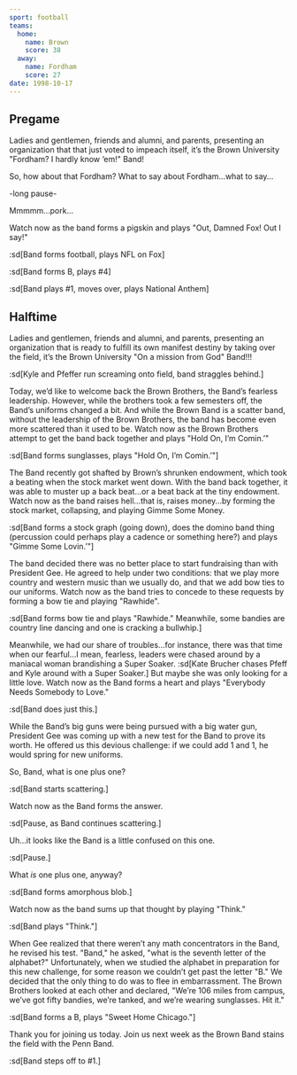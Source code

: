 ```yaml
---
sport: football
teams:
  home:
    name: Brown
    score: 38
  away:
    name: Fordham
    score: 27
date: 1998-10-17
---
```


## Pregame

Ladies and gentlemen, friends and alumni, and parents, presenting an organization that that just voted to impeach itself, it’s the Brown University "Fordham? I hardly know ‘em!" Band!

So, how about that Fordham? What to say about Fordham…what to say…

-long pause-

Mmmmm…pork…

Watch now as the band forms a pigskin and plays "Out, Damned Fox! Out I say!"

:sd[Band forms football, plays NFL on Fox]

:sd[Band forms B, plays #4]

:sd[Band plays #1, moves over, plays National Anthem]

## Halftime

Ladies and gentlemen, friends and alumni, and parents, presenting an organization that is ready to fulfill its own manifest destiny by taking over the field, it’s the Brown University "On a mission from God" Band!!!

:sd[Kyle and Pfeffer run screaming onto field, band straggles behind.]

Today, we’d like to welcome back the Brown Brothers, the Band’s fearless leadership. However, while the brothers took a few semesters off, the Band’s uniforms changed a bit. And while the Brown Band is a scatter band, without the leadership of the Brown Brothers, the band has become even more scattered than it used to be. Watch now as the Brown Brothers attempt to get the band back together and plays "Hold On, I’m Comin.’"

:sd[Band forms sunglasses, plays "Hold On, I’m Comin.’"]

The Band recently got shafted by Brown’s shrunken endowment, which took a beating when the stock market went down. With the band back together, it was able to muster up a back beat…or a beat back at the tiny endowment. Watch now as the band raises hell…that is, raises money…by forming the stock market, collapsing, and playing Gimme Some Money.

:sd[Band forms a stock graph (going down), does the domino band thing (percussion could perhaps play a cadence or something here?) and plays "Gimme Some Lovin.’"]

The band decided there was no better place to start fundraising than with President Gee. He agreed to help under two conditions: that we play more country and western music than we usually do, and that we add bow ties to our uniforms. Watch now as the band tries to concede to these requests by forming a bow tie and playing "Rawhide".

:sd[Band forms bow tie and plays "Rawhide." Meanwhile, some bandies are country line dancing and one is cracking a bullwhip.]

Meanwhile, we had our share of troubles…for instance, there was that time when our fearful…I mean, fearless, leaders were chased around by a maniacal woman brandishing a Super Soaker. :sd[Kate Brucher chases Pfeff and Kyle around with a Super Soaker.] But maybe she was only looking for a little love. Watch now as the Band forms a heart and plays "Everybody Needs Somebody to Love."

:sd[Band does just this.]

While the Band’s big guns were being pursued with a big water gun, President Gee was coming up with a new test for the Band to prove its worth. He offered us this devious challenge: if we could add 1 and 1, he would spring for new uniforms.

So, Band, what is one plus one?

:sd[Band starts scattering.]

Watch now as the Band forms the answer.

:sd[Pause, as Band continues scattering.]

Uh…it looks like the Band is a little confused on this one.

:sd[Pause.]

What _is_ one plus one, anyway?

:sd[Band forms amorphous blob.]

Watch now as the band sums up that thought by playing "Think."

:sd[Band plays "Think."]

When Gee realized that there weren’t any math concentrators in the Band, he revised his test. "Band," he asked, "what is the seventh letter of the alphabet?" Unfortunately, when we studied the alphabet in preparation for this new challenge, for some reason we couldn’t get past the letter "B." We decided that the only thing to do was to flee in embarrassment. The Brown Brothers looked at each other and declared, "We’re 106 miles from campus, we’ve got fifty bandies, we’re tanked, and we’re wearing sunglasses. Hit it."

:sd[Band forms a B, plays "Sweet Home Chicago."]

Thank you for joining us today. Join us next week as the Brown Band stains the field with the Penn Band.

:sd[Band steps off to #1.]
